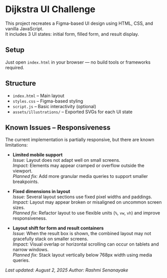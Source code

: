 # Dijkstra UI Challenge

This project recreates a Figma-based UI design using HTML, CSS, and vanilla JavaScript.  
It includes 3 UI states: initial form, filled form, and result display.

## Setup

Just open `index.html` in your browser — no build tools or frameworks required.

## Structure

- `index.html` – Main layout
- `styles.css` – Figma-based styling
- `script.js` – Basic interactivity (optional)
- `assets/illustrations/` – Exported SVGs for each UI state


## Known Issues – Responsiveness

The current implementation is partially responsive, but there are known limitations:

- **Limited mobile support**  
  *Issue:* Layout does not adapt well on small screens.  
  *Impact:* Elements may appear cramped or overflow outside the viewport.  
  *Planned fix:* Add more granular media queries to support smaller breakpoints.

- **Fixed dimensions in layout**  
  *Issue:* Several layout sections use fixed pixel widths and paddings.  
  *Impact:* Layout may appear broken or misaligned on uncommon screen sizes.  
  *Planned fix:* Refactor layout to use flexible units (`%`, `vw`, `vh`) and improve responsiveness.

- **Layout shift for form and result containers**  
  *Issue:* When the result box is shown, the combined layout may not gracefully stack on smaller screens.  
  *Impact:* Visual overlap or horizontal scrolling can occur on tablets and narrow windows.  
  *Planned fix:* Stack layout vertically below 768px width using media queries.

_Last updated: August 2, 2025_
_Author: Rashmi Senanayake_
